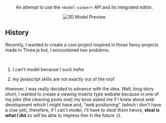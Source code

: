 <!-- 3D-FLY-PREVIEW -->
<div align="center">
  <p>An attempt to use the <code>&lt;model-viewer&gt;</code> API and its integrated editor.</p>
  <img src="https://github.com/user-attachments/assets/c34ff9bb-0495-4d7e-a702-87eb8d777282" alt="3D Model Preview">
</div>

  <h2>History</h2>
  <p>Recently, I wanted to create a cool project inspired in those fancy projects made in Three.js but, I encountered two problems.</p>
  <br>
  <ol>
    <li><p>I can't model because I suck <i>haha</i></li>
    <li><p>my javascript skills are not exactly out of the roof</p></li>
  </ol>
  <p>However, I was really decided to advance with the idea. Well, long story short, I wanted to create a viewing insects type website because in one of my jobs (the cleaning pools one) my boss asked me if I knew about web development which I might have and, "web positioning" (which i don't have a clue yet), therefore, if I can't model, i'll have to <i>steal them</i> hence, <b>steal is what I did</b> so will be able to impress him in the future :)).</p>
